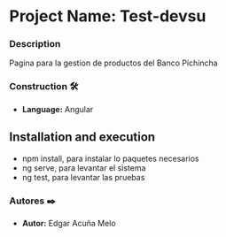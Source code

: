 # Project Name: Test-devsu

### Description
Pagina para la gestion de productos del Banco Pichincha

### Construction 🛠️
* **Language:** Angular

## Installation and execution
- npm install, para instalar lo paquetes necesarios
- ng serve, para levantar el sistema
- ng test, para levantar las pruebas

### Autores ✒️
* **Autor:** Edgar Acuña Melo